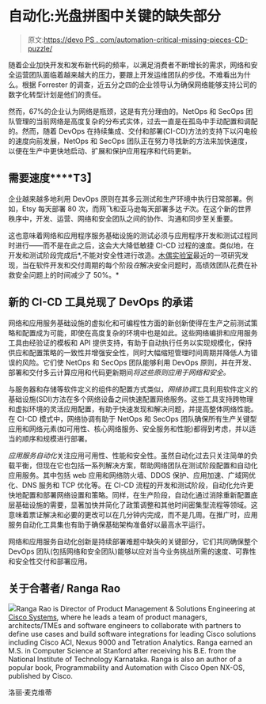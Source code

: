 # 自动化:光盘拼图中关键的缺失部分

> 原文:[https://devo PS . com/automation-critical-missing-pieces-CD-puzzle/](https://devops.com/automation-critical-missing-pieces-cd-puzzle/)

随着企业加快开发和发布新代码的频率，以满足消费者不断增长的需求，网络和安全运营团队面临着越来越大的压力，要跟上开发运维团队的步伐。不难看出为什么。根据 Forrester 的调查，近五分之四的企业领导认为确保网络能够支持公司的数字化转型计划是他们的责任。

然而，67%的企业认为网络是瓶颈，这是有充分理由的。NetOps 和 SecOps 团队管理的当前网络是高度复杂的分布式实体，过去一直是在孤岛中手动配置和调配的。然而，随着 DevOps 在持续集成、交付和部署(CI-CD)方法的支持下以闪电般的速度向前发展，NetOps 和 SecOps 团队正在努力寻找新的方法来加快速度，以便在生产中更快地启动、扩展和保护应用程序和代码更新。

## **需要速度****T3】**

企业越来越多地利用 DevOps 原则在其多云测试和生产环境中执行日常部署。例如，Etsy 每天部署 80 次，而网飞和亚马逊每天部署多达*千*次。在这个新的世界秩序中，开发、运营、网络和安全团队之间的协作、沟通和同步至关重要。

这也意味着网络和应用程序服务基础设施的测试必须与应用程序开发和测试过程同时进行——而不是在此之后，这会大大降低敏捷 CI-CD 过程的速度。类似地，在开发和测试阶段完成后*,不能对安全性进行改造。[木偶实验室](https://puppet.com/resources/whitepaper/2016-state-of-devops-report)最近的一项研究发现，当在软件开发和交付周期的每个阶段*在*解决安全问题时，高绩效团队花费在补救安全问题上的时间减少了 50%。*

## **新的 CI-CD 工具兑现了 DevOps 的承诺**

网络和应用服务基础设施的虚拟化和可编程性方面的新创新使得在生产之前测试策略和配置成为可能，即使在高度复杂的环境中也是如此。这些网络编排和应用服务工具由经验证的模板和 API 提供支持，有助于自动执行任务以实现规模化，保持供应和配置策略的一致性并增强安全性，同时大幅缩短管理时间周期并降低人为错误的风险。它们使 NetOps 和 SecOps 团队能够利用 DevOps 原则，并在开发、部署和交付多云计算应用和代码更新期间*将这些原则应用于网络和安全。*

与服务器和存储等软件定义的组件的配置方式类似，*网络协调*工具利用软件定义的基础设施(SDI)方法在多个网络设备之间快速配置网络服务。这些工具支持跨物理和虚拟环境的灵活应用配置，有助于快速发现和解决问题，并提高整体网络性能。在 CI-CD 模式中，网络协调有助于 NetOps 和 SecOps 团队确保所有生产关键型应用和网络元素(如可用性、核心网络服务、安全服务和性能)都得到考虑，并以适当的顺序和规模进行部署。

*应用服务自动化*关注应用可用性、性能和安全性。虽然自动化过去只关注简单的负载平衡，但现在它也包括一系列解决方案，帮助网络团队在测试阶段配置和自动化应用服务。其中包括 web 应用和网络防火墙、DDOS 保护、应用加速、广域网优化、DNS 服务和 TCP 优化等。在 CI-CD 流程的开发和测试阶段，自动化允许更快地配置和部署网络设置和策略。同样，在生产阶段，自动化通过消除重新配置底层基础设施的需要，显著加快并简化了政策调整和其他时间密集型流程等领域。这意味着票证解决和必要的更改可以在几分钟内完成，而不是几周。在推广时，应用服务自动化工具集也有助于确保基础架构准备好以最高水平运行。

网络和应用服务自动化创新是持续部署难题中缺失的关键部分，它们共同确保整个 DevOps 团队(包括网络和安全团队)能够以应对当今业务挑战所需的速度、可靠性和安全性交付和部署应用。

## 关于合著者/ Ranga Rao

![](../Images/6095eff49fc61fed8fd80daa2e03e91b.png)Ranga Rao is Director of Product Management & Solutions Engineering at [Cisco Systems](https://www.cisco.com), where he leads a team of product managers, architects/TMEs and software engineers to collaborate with partners to define use cases and build software integrations for leading Cisco solutions including Cisco ACI, Nexus 9000 and Tetration Analytics. Ranga earned an M.S. in Computer Science at Stanford after receiving his B.E. from the National Institute of Technology Karnataka. Ranga is also an author of a popular book, Programmability and Automation with Cisco Open NX-OS, published by Cisco.

洛丽·麦克维蒂